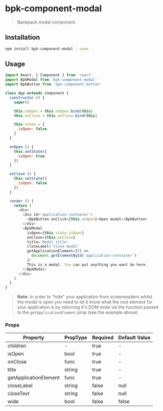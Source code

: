 # bpk-component-modal

> Backpack modal component.

## Installation

```sh
npm install bpk-component-modal --save
```

## Usage

```js
import React, { Component } from 'react'
import BpkModal from 'bpk-component-modal'
import BpkButton from 'bpk-component-button'

class App extends Component {
  constructor () {
    super()

    this.onOpen = this.onOpen.bind(this)
    this.onClose = this.onClose.bind(this)

    this.state = {
      isOpen: false
    }
  }

  onOpen () {
    this.setState({
      isOpen: true
    })
  }

  onClose () {
    this.setState({
      isOpen: false
    })
  }

  render () {
    return (
      <div>
        <div id='application-container'>
          <BpkButton onClick={this.onOpen}>Open modal</BpkButton>
        </div>
        <BpkModal 
          isOpen={this.state.isOpen} 
          onClose={this.onClose}
          title='Modal title'
          closeLabel='Close modal'
          getApplicationElement={() => 
            document.getElementById('application-container')
          }>
          This is a modal. You can put anything you want in here.
        </BpkModal>
      </div>
    )
  }
}
```

> **Note:** In order to "hide" your application from screenreaders whilst the modal is open you need to let it know what 
  the root element for your application is by returning it's DOM node via the function passed to the 
  `getApplicationElement` prop (see the example above).

### Props

| Property              | PropType             | Required | Default Value |
| --------------------- | -------------------- | -------- | ------------- |
| children              | -                    | true     | -             |
| isOpen                | bool                 | true     | -             |
| onClose               | func                 | true     | -             |
| title                 | string               | true     | -             |
| getApplicationElement | func                 | true     | -             |
| closeLabel            | string               | false    | null          |
| closeText             | string               | false    | null          |
| wide                  | bool                 | false    | false         |
